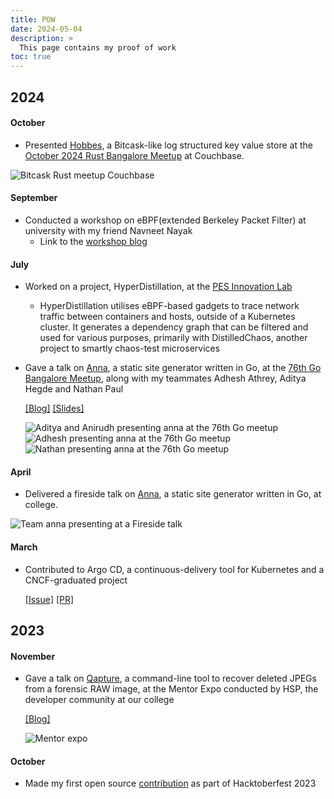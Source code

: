```yaml
---
title: POW
date: 2024-05-04
description: >
  This page contains my proof of work
toc: true
---
```


## 2024

#### October

- Presented [Hobbes](https://github.com/anirudhsudhir/hobbes/), a Bitcask-like log structured key value store at the [October 2024 Rust Bangalore Meetup](https://hasgeek.com/rustbangalore/october-2024-rustacean-meetup/sub/building-a-bitcask-like-store-in-rust-5UxqxmzHGEhhdfNmjRfzTm) at Couchbase.

![Bitcask Rust meetup Couchbase](/assets/images/rust_meetup_oct24_anirudh.jpg)

#### September

- Conducted a workshop on eBPF(extended Berkeley Packet Filter) at university with my friend Navneet Nayak
  - Link to the [workshop blog](/posts/ebpf-workshop)

#### July

- Worked on a project, HyperDistillation, at the [PES Innovation Lab](https://www.theinnovationlab.in)

  - HyperDistillation utilises eBPF-based gadgets to trace network traffic between containers and hosts, outside of a Kubernetes cluster. It generates a dependency graph that can be filtered and used for various purposes, primarily with DistilledChaos, another project to smartly chaos-test microservices

- Gave a talk on [Anna](https://github.com/anna-ssg/anna), a static site generator written in Go, at the [76th Go Bangalore Meetup](https://www.meetup.com/golang-bangalore/), along with my teammates Adhesh Athrey, Aditya Hegde and Nathan Paul

  [[Blog]](/posts/building-anna) [[Slides]](/assets/slides/anna_go_meetup_slides.pdf)

  ![Aditya and Anirudh presenting anna at the 76th Go meetup](/assets/images/go_meetup_jul23_aditya_anirudh.jpg)
  ![Adhesh presenting anna at the 76th Go meetup](/assets/images/go_meetup_jul23_adhesh.jpg)
  ![Nathan presenting anna at the 76th Go meetup](/assets/images/go_meetup_jul23_nathan.jpg)

#### April

- Delivered a fireside talk on [Anna](https://github.com/anna-ssg/anna), a static site generator written in Go, at college.

![Team anna presenting at a Fireside talk](/assets/images/anna_fireside_apr23.jpg)

#### March

- Contributed to Argo CD, a continuous-delivery tool for Kubernetes and a CNCF-graduated project

  [[Issue]](https://github.com/argoproj/argo-cd/issues/17447) [[PR]](https://github.com/argoproj/argo-cd/pull/17459)

## 2023

#### November

- Gave a talk on [Qapture](https://github.com/anirudhsudhir/Qapture), a command-line tool to recover deleted JPEGs from a forensic RAW image, at the Mentor Expo conducted by HSP, the developer community at our college

  [[Blog]](/posts/qapture)

  ![Mentor expo](/assets/images/mentor_expo_nov_23_1.jpg)

#### October

- Made my first open source [contribution](https://github.com/ghostfolio/ghostfolio/pull/2414) as part of Hacktoberfest 2023
